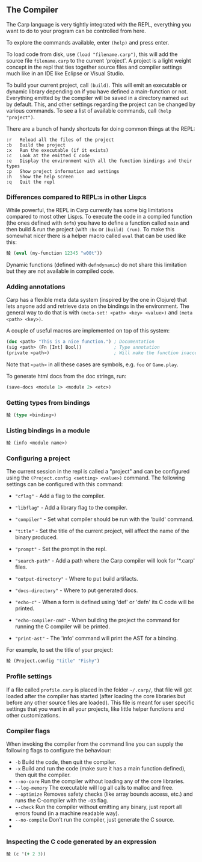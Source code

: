 ## The Compiler
The Carp language is very tightly integrated with the REPL, everything you want to do to your program can be controlled from here.

To explore the commands available, enter ```(help)``` and press enter.

To load code from disk, use ```(load "filename.carp")```, this will add the source file `filename.carp` to the current 'project'. A project is a light weight concept in the repl that ties together source files and compiler settings much like in an IDE like Eclipse or Visual Studio.

To build your current project, call ```(build)```. This will emit an executable or dynamic library depending on if you have defined a main-function or not. Everything emitted by the compiler will be saved in a directory named ```out``` by default. This, and other settings regarding the project can be changed by various commands. To see a list of available commands, call ```(help "project")```.

There are a bunch of handy shortcuts for doing common things at the REPL:

```
:r   Reload all the files of the project
:b   Build the project
:x   Run the executable (if it exists)
:c   Look at the emitted C code
:e   Display the environment with all the function bindings and their types
:p   Show project information and settings
:h   Show the help screen
:q   Quit the repl
```

### Differences compared to REPL:s in other Lisp:s
While powerful, the REPL in Carp currently has some big limitations compared to most other Lisp:s. To execute the code in a compiled function (the ones defined with `defn`) you have to define a function called `main` and then build & run the project (with `:bx` or `(build) (run)`. To make this somewhat nicer there is a helper macro called `eval` that can be used like this:

```clojure
鲮 (eval (my-function 12345 "w00t"))
```

Dynamic functions (defined with `defndynamic`) do not share this limitation but they are not available in compiled code.

### Adding annotations
Carp has a flexible meta data system (inspired by the one in Clojure) that lets anyone add and retrieve data on the bindings in the environment. The general way to do that is with `(meta-set! <path> <key> <value>)` and `(meta <path> <key>)`.

A couple of useful macros are implemented on top of this system:

```clojure
(doc <path> "This is a nice function.") ; Documentation
(sig <path> (Fn [Int] Bool))            ; Type annotation
(private <path>)                        ; Will make the function inaccesible to other modules
```

Note that `<path>` in all these cases are symbols, e.g. `foo` or `Game.play`.

To generate html docs from the doc strings, run:

```clojure
(save-docs <module 1> <module 2> <etc>)
```

### Getting types from bindings
```clojure
鲮 (type <binding>)
```

### Listing bindings in a module
```clojure
鲮 (info <module name>)
```

### Configuring a project
The current session in the repl is called a "project" and can be configured using the `(Project.config <setting> <value>)` command. The following settings can be configured with this command:

* ```"cflag"```              - Add a flag to the compiler.
* ```"libflag"```            - Add a library flag to the compiler.
* ```"compiler"```           - Set what compiler should be run with the 'build' command.
* ```"title"```              - Set the title of the current project, will affect the name of the binary produced.
* ```"prompt"```             - Set the prompt in the repl.
* ```"search-path"```        - Add a path where the Carp compiler will look for '*.carp' files.
* ```"output-directory"```    - Where to put build artifacts.
* ```"docs-directory"```      - Where to put generated docs.

* ```"echo-c"```             - When a form is defined using 'def' or 'defn' its C code will be printed.
* ```"echo-compiler-cmd"```  - When building the project the command for running the C compiler will be printed.
* ```"print-ast"```          - The 'info' command will print the AST for a binding.

For example, to set the title of your project:

```clojure
鲮 (Project.config "title" "Fishy")
```

### Profile settings
If a file called ```profile.carp``` is placed in the folder ```~/.carp/```, that file will get loaded after the compiler has started (after loading the core libraries but before any other source files are loaded). This file is meant for user specific settings that you want in all your projects, like little helper functions and other customizations.

<!-- If a file called ```project.carp``` is placed in the folder where you invoke the ```carp``` command this file will get loaded after the compiler has started (and after 'user.carp' has loaded). This files is intended for setting up the build process of this particular project, for example by loading the correct source files, configuring the compiler variables, etc. -->

### Compiler flags
When invoking the compiler from the command line you can supply the following flags to configure the behaviour:

* ```-b``` Build the code, then quit the compiler.
* ```-x``` Build and run the code (make sure it has a main function defined), then quit the compiler.
* ```--no-core``` Run the compiler without loading any of the core libraries.
* ```--log-memory``` The executable will log all calls to malloc and free.
* ```--optimize``` Removes safety checks (like array bounds access, etc.) and runs the C-compiler with the `-O3` flag.
* ```--check``` Run the compiler without emitting any binary, just report all errors found (in a machine readable way).
* ```--no-compile``` Don't run the compiler, just generate the C source.
* 
### Inspecting the C code generated by an expression
```clojure
鲮 (c '(+ 2 3))
```

